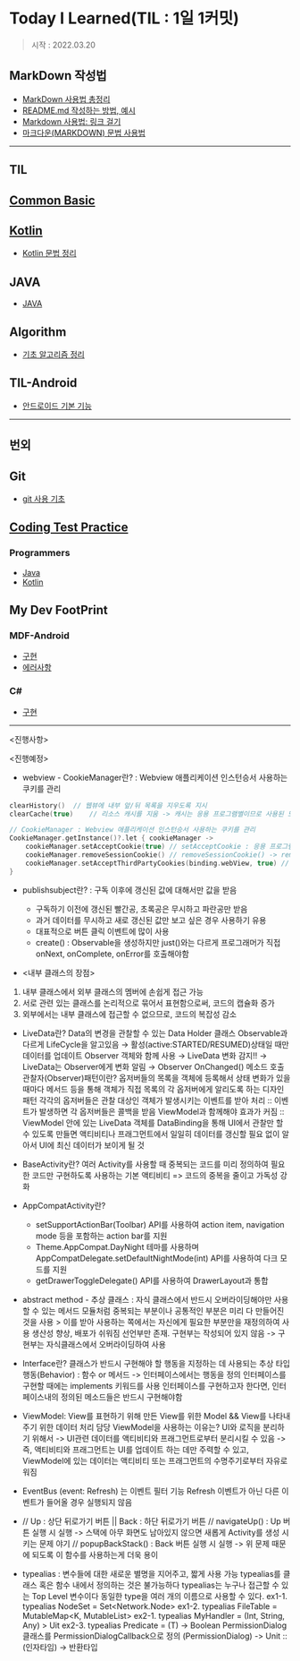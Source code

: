 # Today I Learned(TIL : 1일 1커밋)

> 시작 : 2022.03.20

## MarkDown 작성법
+ [MarkDown 사용법 총정리](https://heropy.blog/2017/09/30/markdown/)
+ [README.md 작성하는 방법, 예시](https://m.blog.naver.com/jooeun0502/221956294941)
+ [Markdown 사용법: 링크 걸기](https://velog.io/@dblee/%EA%B9%83%ED%97%88%EB%B8%8CMarkdown-%EC%82%AC%EC%9A%A9%EB%B2%95-%EB%A7%81%ED%81%AC-%EA%B1%B8%EA%B8%B0)
+ [마크다운(MARKDOWN) 문법 사용법](https://eungbean.github.io/2018/06/11/How-to-use-markdown/)

- - -

## **TIL**

## [Common Basic](./til/common-basic/common-basic.md)

## [Kotlin](./til/kotlin/kotlin-idx.md)
+ [Kotlin 문법 정리](./til/kotlin/kotlin-basic.md)

## JAVA
+ [JAVA](./til/java/java.md)

## Algorithm
+ [기초 알고리즘 정리](./til/algorithm/algorithm.md)

## TIL-Android
+ [안드로이드 기본 기능](./til/til-android/til-android-basic.md)

- - -

## **번외**

## Git
+ [git 사용 기초](./extra/git/git.md)

## [Coding Test Practice](./extra/coding-test-practice/coding-test-practice.md)

### Programmers
+ [Java](./extra/coding-test-practice/programmers/java/programmers-java-idx.md)
+ [Kotlin](./extra/coding-test-practice/programmers/kotlin/programmers-kotlin-idx.md)

## My Dev FootPrint

### MDF-Android
+ [구현](./extra/my-dev-footprint/mdf-android/sample-source/idx.md)
+ [에러사항](./extra/my-dev-footprint/mdf-android/error/android-error.md)

### C#
+ [구현](./extra/my-dev-footprint/c%23/book-management-program.md)

- - -

<진행사항>

<진행예정>
* webview - CookieManager란? : Webview 애플리케이션 인스턴승서 사용하는 쿠키를 관리
```kt
clearHistory()	// 웹뷰에 내부 앞/뒤 목록을 지우도록 지시
clearCache(true)	// 리소스 캐시를 지움 -> 캐시는 응용 프로그램별이므로 사용된 모든 엡뷰에 대한 캐시가 지워짐

// CookieManager : Webview 애플리케이션 인스턴승서 사용하는 쿠키를 관리
CookieManager.getInstance()?.let { cookieManager ->
    cookieManager.setAcceptCookie(true)	// setAcceptCookie : 응용 프로그램의 Webview 인스턴스가 쿠키를 보내고 수락해야 하는지 여부를 설정 (기본값:true)
    cookieManager.removeSessionCookie() // removeSessionCookie() -> removeSessionCookies(android.webkit.ValueCallback) :: 세션 쿠키 제거
    cookieManager.setAcceptThirdPartyCookies(binding.webView, true)	// WebView타사 쿠키 설정을 허용 할지 여부 를 설정 :: lollipop 이후 버전부터 선언해줘야함
}
```

* publishsubject란? : 구독 이후에 갱신된 값에 대해서만 값을 받음
    * 구독하기 이전에 갱신된 빨간공, 초록공은 무시하고 파란공만 받음
    * 과거 데이터를 무시하고 새로 갱신된 값만 보고 싶은 경우 사용하기 유용
    * 대표적으로 버튼 클릭 이벤트에 많이 사용
    * create() : Observable을 생성하지만 just()와는 다르게 프로그래머가 직접 onNext, onComplete, onError를 호출해야함

* <내부 클래스의 장점>
1. 내부 클래스에서 외부 클래스의 멤버에 손쉽게 접근 가능
2. 서로 관련 있는 클래스를 논리적으로 묶어서 표현함으로써, 코드의 캡슐화 증가
3. 외부에서는 내부 클래스에 접근할 수 없으므로, 코드의 복잡성 감소

* LiveData란? Data의 변경을 관찰할 수 있는 Data Holder 클래스
Observable과 다르게 LifeCycle을 알고있음 → 활성(active:STARTED/RESUMED)상태일 때만 데이터를 업데이트
Observer 객체와 함께 사용 → LiveData 변화 감지!! → LiveData는 Observer에게 변화 알림 → Observer OnChanged() 메소드 호출
관찰자(Observer)패턴이란? 	옵저버들의 목록을 객체에 등록해서 상태 변화가 있을 때마다 메서드 등을 통해
							객체가 직접 목록의 각 옵저버에게 알리도록 하는 디자인 패턴
							각각의 옵저버들은 관찰 대상인 객체가 발생시키는 이벤트를 받아 처리
							:: 이벤트가 발생하면 각 옵저버들은 콜백을 받음
ViewModel과 함께해야 효과가 커짐
	::	ViewModel 안에 있는 LiveData 객체를 DataBinding을 통해 UI에서 관찰만 할 수 있도록 만들면
		액티비티나 프래그먼트에서 일일히 데이터를 갱신할 필요 없이 알아서 UI에 최신 데이터가 보이게 될 것

* BaseActivity란?
여러 Activity를 사용할 때 중복되는 코드를 미리 정의하여 필요한 코드만 구현하도록 사용하는 기본 액티비티
=> 코드의 중복을 줄이고 가독성 강화
* AppCompatActivity란?
	- setSupportActionBar(Toolbar) API를 사용하여 action item, navigation mode 등을 포함하는 action bar를 지원
	- Theme.AppCompat.DayNight 테마를 사용하며 AppCompatDelegate.setDefaultNightMode(int) API를 사용하여 다크 모드를 지원
	- getDrawerToggleDelegate() API를 사용하여 DrawerLayout과 통합

* abstract method - 추상 클래스 : 자식 클래스에서 반드시 오버라이딩해야만 사용할 수 있는 메서드
모듈처럼 중복되는 부분이나 공통적인 부분은 미리 다 만들어진 것을 사용 > 이를 받아 사용하는 쪽에서는 자신에게 필요한 부분만을 재정의하여 사용
생산성 향상, 배포가 쉬워짐
선언부만 존재. 구현부는 작성되어 있지 않음 -> 구현부는 자식클래스에서 오버라이딩하여 사용

* Interface란?
클래스가 반드시 구현해야 할 행동을 지정하는 데 사용되는 추상 타입
행동(Behavior) : 함수 or 메서드 -> 인터페이스에서는 행동을 정의
인터페이스를 구현할 때에는 implements 키워드를 사용
인터페이스를 구현하고자 한다면, 인터페이스내의 정의된 메소드들은 반드시 구현해야함

* ViewModel: View를 표현하기 위해 만든 View를 위한 Model && View를 나타내주기 위한 데이터 처리 담당
ViewModel을 사용하는 이유는? UI와 로직을 분리하기 위해서
-> UI관련 데이터를 액티비티와 프래그먼트로부터 분리시킬 수 있음
-> 즉, 액티비티와 프래그먼트는 UI를 업데이트 하는 데만 주력할 수 있고,
		  ViewModel에 있는 데이터는 액티비티 또는 프래그먼트의 수명주기로부터 자유로워짐

* EventBus
(event: Refresh) 는 이벤트 필터 기능
Refresh 이벤트가 아닌 다른 이벤트가 들어올 경우 실행되지 않음

* // Up : 상단 뒤로가기 버튼 || Back : 하단 뒤로가기 버튼
// navigateUp() 	: Up 버튼 실행 시 실행 	-> 스택에 아무 화면도 남아있지 않으면 새롭게 Activity를 생성 시키는 문제 야기
// popupBackStack() : Back 버튼 실행 시 실행 	-> 위 문제 때문에 되도록 이 함수를 사용하는게 더욱 용이

* typealias : 변수들에 대한 새로운 별명을 지어주고, 짧게 사용 가능
typealias를 클래스 혹은 함수 내에서 정의하는 것은 불가능하다
typealias는 누구나 접근할 수 있는 Top Level 변수이다
동일한 type을 여러 개의 이름으로 사용할 수 있다.
ex1-1. typealias NodeSet = Set<Network.Node>
ex1-2. typealias FileTable<K> = MutableMap<K, MutableList<File>>
ex2-1. typealias MyHandler = (Int, String, Any) > Uit
ex2-3. typealias Predicate<T> = (T) -> Boolean
PermissionDialog 클래스를 PermissionDialogCallback으로 정의
(PermissionDialog) -> Unit :: (인자타임) -> 반환타입